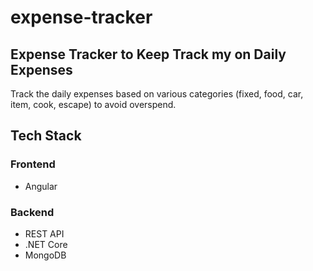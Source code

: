 # expense-tracker
## Expense Tracker to Keep Track my on Daily Expenses
Track the daily expenses based on various categories (fixed, food, car, item, cook, escape) to avoid overspend.

## Tech Stack
### Frontend
* Angular

### Backend
* REST API
* .NET Core
* MongoDB

